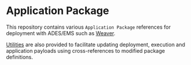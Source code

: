 # Application Package

This repository contains various `Application Package` references for deployment with ADES/EMS such as [Weaver][weaver].

[Utilities](./tools) are also provided to facilitate updating deployment, execution and application payloads using
cross-references to modified package definitions.

[weaver]: https://github.com/crim-ca/weaver
